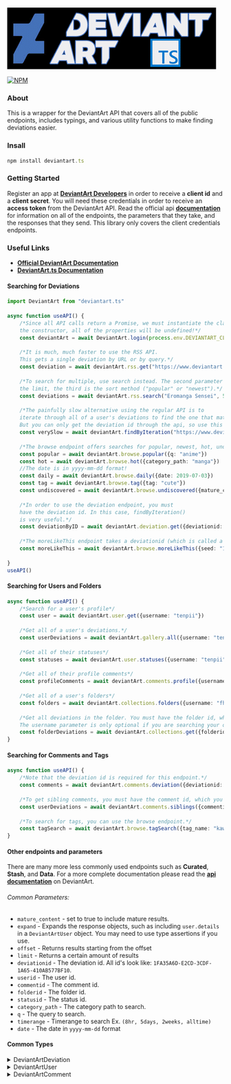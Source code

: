 ![DeviantArt.ts](images/deviantart.tslogo.gif)

[![NPM](https://nodei.co/npm/deviantart.ts.png)](https://nodei.co/npm/deviantart.ts/)

### About
This is a wrapper for the DeviantArt API that covers all of the public endpoints, includes typings, and various utility functions to make finding deviations easier. 

### Insall
```ts
npm install deviantart.ts
```

### Getting Started
Register an app at [**DeviantArt Developers**](https://www.deviantart.com/developers/) in order to receive a **client id** and a **client secret**. You will need these credentials in order to receive an **access token** from the DeviantArt API. Read the official api [**documentation**](https://www.deviantart.com/developers/http/v1/20160316) for information on all of the endpoints, the parameters that they take, and the responses that they send. This library only covers the client credentials endpoints.

### Useful Links

- [**Official DeviantArt Documentation**](https://www.deviantart.com/developers/http/v1/20160316)
- [**DeviantArt.ts Documentation**](https://tenpi.github.io/deviantart.ts/)

#### Searching for Deviations
```ts
import DeviantArt from "deviantart.ts"

async function useAPI() {
    /*Since all API calls return a Promise, we must instantiate the class using an asynchronous method. Don't use
    the constructor, all of the properties will be undefined!*/
    const deviantArt = await DeviantArt.login(process.env.DEVIANTART_CLIENT_ID, process.env.DEVIANTART_CLIENT_SECRET)

    /*It is much, much faster to use the RSS API.
    This gets a single deviation by URL or by query.*/
    const deviation = await deviantArt.rss.get("https://www.deviantart.com/fhilippe124/art/Sagiri-Izumi-Eromanga-sensei-fanart-678288299")

    /*To search for multiple, use search instead. The second parameter is 
    the limit, the third is the sort method ("popular" or "newest").*/
    const deviations = await deviantArt.rss.search("Eromanga Sensei", 50, "popular")

    /*The painfully slow alternative using the regular API is to 
    iterate through all of a user's deviations to find the one that matches the URL.
    But you can only get the deviation id through the api, so use this instead if you need it.*/
    const verySlow = await deviantArt.findByIteration("https://www.deviantart.com/fhilippe124/art/Yamada-Elf-Eromanga-sensei-fanart-678701561")

    /*The browse endpoint offers searches for popular, newest, hot, undiscovered, etc. deviations.*/
    const popular = await deviantArt.browse.popular({q: "anime"})
    const hot = await deviantArt.browse.hot({category_path: "manga"})
    //The date is in yyyy-mm-dd format!
    const daily = await deviantArt.browse.daily({date: 2019-07-03})
    const tag = await deviantArt.browse.tag({tag: "cute"})
    const undiscovered = await deviantArt.browse.undiscovered({mature_content: true})

    /*In order to use the deviation endpoint, you must 
    have the deviation id. In this case, findByIteration()
    is very useful.*/
    const deviationByID = await deviantArt.deviation.get({deviationid: "1FA35A6D-E2CD-3CDF-1A65-410AB577BF10"})

    /*The moreLikeThis endpoint takes a deviationid (which is called a seed in the api for some reason).*/
    const moreLikeThis = await deviantArt.browse.moreLikeThis({seed: "1FA35A6D-E2CD-3CDF-1A65-410AB577BF10"})

}
useAPI()
```
#### Searching for Users and Folders
```ts
async function useAPI() {
    /*Search for a user's profile*/
    const user = await deviantArt.user.get({username: "tenpii"})

    /*Get all of a user's deviations.*/
    const userDeviations = await deviantArt.gallery.all({username: "tenpii"})

    /*Get all of their statuses*/
    const statuses = await deviantArt.user.statuses({username: "tenpii"})

    /*Get all of their profile comments*/
    const profileComments = await deviantArt.comments.profile({username: "tenpii"})

    /*Get all of a user's folders*/
    const folders = await deviantArt.collections.folders({username: "fhilippe124"})

    /*Get all deviations in the folder. You must have the folder id, which you can get from the api call above.
    The username parameter is only optional if you are searching your own folders.*/
    const folderDeviations = await deviantArt.collections.get({folderid: "79216EF7-CED7-6973-DD90-6793348AD2A4", username: "fhilippe124"})
}
```
#### Searching for Comments and Tags
```ts
async function useAPI() {
    /*Note that the deviation id is required for this endpoint.*/
    const comments = await deviantArt.comments.deviation({deviationid: "1FA35A6D-E2CD-3CDF-1A65-410AB577BF10"})

    /*To get sibling comments, you must have the comment id, which you can get from the api call above.*/
    const userDeviations = await deviantArt.comments.siblings({commentid: "FE5A83B8-0495-9E1D-3A54-864D943D579C"})

    /*To search for tags, you can use the browse endpoint.*/
    const tagSearch = await deviantArt.browse.tagSearch({tag_name: "kawaii"})
}
```
#### Other endpoints and parameters
There are many more less commonly used endpoints such as **Curated**, **Stash**, and **Data**. For a more complete documentation please read the [**api documentation**](https://www.deviantart.com/developers/http/v1/20160316) on DeviantArt.
###### Common Parameters:
- `mature_content` - set to true to include mature results.
- `expand` - Expands the response objects, such as including `user.details` in a `DeviantArtUser` object. You may need to use type assertions if you use.
- `offset` - Returns results starting from the offset
- `limit` - Returns a certain amount of results
- `deviationid` - The deviation id. All id's look like: `1FA35A6D-E2CD-3CDF-1A65-410AB577BF10`.
- `userid` - The user id. 
- `commentid` - The comment id. 
- `folderid` - The folder id.
- `statusid` - The status id.
- `category_path` - The category path to search.
- `q` - The query to search.
- `timerange` - Timerange to search Ex. `(8hr, 5days, 2weeks, alltime)`
- `date` - The date in `yyyy-mm-dd` format

#### Common Types
<details>
<summary>DeviantArtDeviation</summary>
    
```ts
export interface DeviantArtDeviation {
    deviationid: string
    printid: string | null
    url?: string
    title?: string
    category?: string
    category_path?: string
    is_favourited?: boolean
    is_deleted?: boolean
    author?: DeviantArtUser
    stats?: {
        comments: number
        favourites: number
    }
    published_time?: string
    allows_comments?: boolean
    preview?: {
        src: string
        height: number
        width: number
        transparency: boolean
    }
    content?: {
        src: string
        height: number
        width: number
        transparency: boolean
        filesize: number
    }
    thumbs?: Array<{
        src: string
        height: number
        width: number
        transparency: boolean
    }>
    videos?: Array<{
        src: string
        quality: string
        filesize: number
        duration: number
    }>
    flash?: {
        src: string
        height: number
        width: number
    }
    daily_deviation?: {
        body: string
        time: string
        giver: DeviantArtUser
        suggester?: DeviantArtUser
    }
    excerpt?: string
    is_mature?: boolean
    is_downloadable?: boolean
    download_filesize?: number
    challenge?: {
        type: string[]
        completed: boolean
        tags: string[]
        locked?: boolean
        credit_deviation: string | null
        media: string[]
        level_label?: string
        time_limit?: number
        levels?: string[]
    }
    challenge_entry?: {
        challengeid: string
        challenge_title: string
        challenge?: DeviantArtDeviation
        timed_duration: number
        submission_time: string
    }
    motion_book?: {
        embed_url: string
    }
}
```
</details>

<details>
<summary>DeviantArtUser</summary>
    
```ts
export interface DeviantArtUser {
    userid: string
    username: string
    usericon: string
    type: string
    is_watching?: boolean
    details?: {
        sex: string | null
        age: number | null
        joinDate: string
    }
    geo?: {
        country: string
        countryid: number
        timezone: string
    }
    profile?: {
        user_is_artist: boolean
        artist_level: string | null
        artist_specialty: string | null
        real_name: string
        tagline: string
        website: string
        cover_photo: string
        profile_pic: DeviantArtDeviation
    }
    stats?: {
        watchers: number
        friends: number
    }
}
```
</details>

<details>
<summary>DeviantArtComment</summary>
    
```ts
export interface DeviantArtComment {
    commentid: string
    parentid: string | null
    posted: string
    replies: number
    hidden: string | null
    body: string
    user: DeviantArtUser
}
```
</details>
